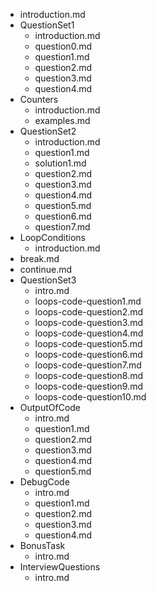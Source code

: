 - introduction.md
- QuestionSet1
  - introduction.md
  - question0.md
  - question1.md
  - question2.md
  - question3.md
  - question4.md
- Counters
  - introduction.md
  - examples.md
- QuestionSet2
  - introduction.md
  - question1.md
  - solution1.md
  - question2.md
  - question3.md
  - question4.md
  - question5.md
  - question6.md
  - question7.md
- LoopConditions
  - introduction.md
- break.md
- continue.md
- QuestionSet3
  - intro.md
  - loops-code-question1.md
  - loops-code-question2.md
  - loops-code-question3.md
  - loops-code-question4.md
  - loops-code-question5.md
  - loops-code-question6.md
  - loops-code-question7.md
  - loops-code-question8.md
  - loops-code-question9.md
  - loops-code-question10.md
- OutputOfCode
    - intro.md
    - question1.md
    - question2.md
    - question3.md
    - question4.md
    - question5.md
- DebugCode
    - intro.md
    - question1.md
    - question2.md
    - question3.md
    - question4.md
- BonusTask
    - intro.md
- InterviewQuestions
    - intro.md